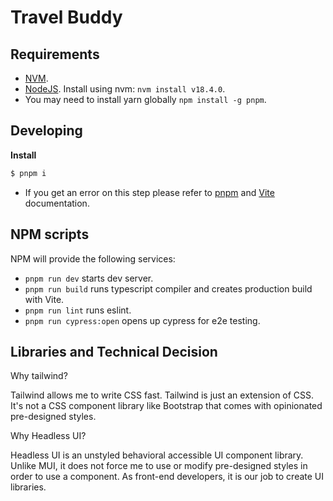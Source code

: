 # Travel Buddy

## Requirements

- [NVM](https://github.com/creationix/nvm).
- [NodeJS](https://nodejs.org/). Install using nvm: `nvm install v18.4.0`.
- You may need to install yarn globally `npm install -g pnpm`.

## Developing

**Install**

```bash
$ pnpm i
```

- If you get an error on this step please refer to [pnpm](https://pnpm.io/) and [Vite](https://vitejs.dev/) documentation.

## NPM scripts

NPM will provide the following services:

- `pnpm run dev` starts dev server.
- `pnpm run build` runs typescript compiler and creates production build with Vite.
- `pnpm run lint` runs eslint.
- `pnpm run cypress:open` opens up cypress for e2e testing.

## Libraries and Technical Decision

Why tailwind?

Tailwind allows me to write CSS fast. Tailwind is just an extension of CSS. It's not a CSS component library like Bootstrap that comes with opinionated pre-designed styles.

Why Headless UI?

Headless UI is an unstyled behavioral accessible UI component library. Unlike MUI, it does not force me to use or modify pre-designed styles in order to use a component. As front-end developers, it is our job to create UI libraries.
